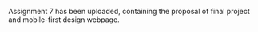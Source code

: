 Assignment 7 has been uploaded, containing the proposal of final project and mobile-first design webpage.
